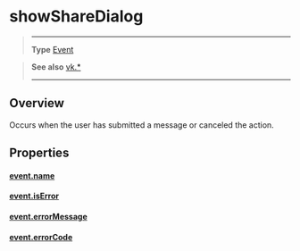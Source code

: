 # showShareDialog

> --------------------- ------------------------------------------------------------------------------------------
> __Type__              [Event](https://docs.coronalabs.com/api/type/Event.html)

> __See also__          [vk.*](/plugin/vk/index.md)
> --------------------- ------------------------------------------------------------------------------------------

## Overview

Occurs when the user has submitted a message or canceled the action.

## Properties

#### [event.name](/plugin/vk/event/showShareDialog/name.md)

#### [event.isError](/plugin/vk/event/showShareDialog/isError.md)

#### [event.errorMessage](/plugin/vk/event/showShareDialog/errorMessage.md)

#### [event.errorCode](/plugin/vk/event/showShareDialog/errorCode.md)